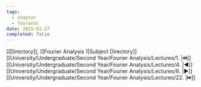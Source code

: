 ```yaml
---
tags:
  - chapter
  - fouranal
date: 2025-01-27
completed: false
---
```

[[Directory]], [[Fourier Analysis 1|Subject Directory]]
[[University/Undergraduate/Second Year/Fourier Analysis/Lectures/1. |🞀🞀]] [[University/Undergraduate/Second Year/Fourier Analysis/Lectures/4. |◀]] [[University/Undergraduate/Second Year/Fourier Analysis/Lectures/6. |▶]] [[University/Undergraduate/Second Year/Fourier Analysis/Lectures/22. |🞂🞂]]
# 
## 
### 